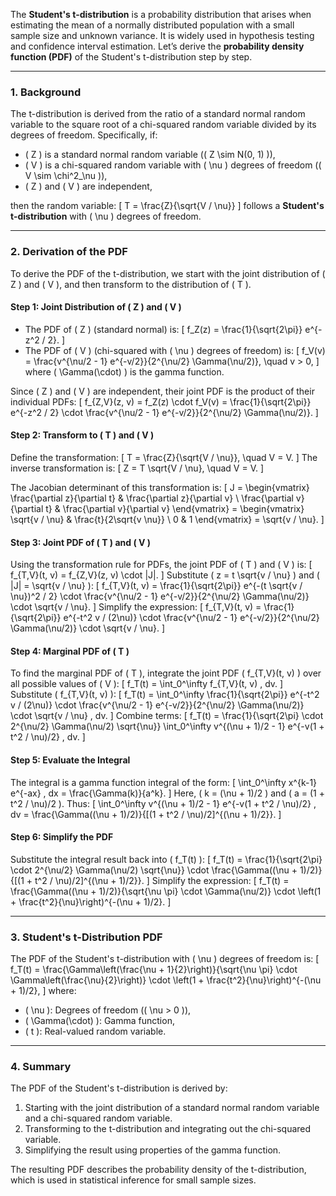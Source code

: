 The **Student's t-distribution** is a probability distribution that arises when estimating the mean of a normally distributed population with a small sample size and unknown variance. It is widely used in hypothesis testing and confidence interval estimation. Let’s derive the **probability density function (PDF)** of the Student's t-distribution step by step.

---

### **1. Background**
The t-distribution is derived from the ratio of a standard normal random variable to the square root of a chi-squared random variable divided by its degrees of freedom. Specifically, if:
- \( Z \) is a standard normal random variable (\( Z \sim N(0, 1) \)),
- \( V \) is a chi-squared random variable with \( \nu \) degrees of freedom (\( V \sim \chi^2_\nu \)),
- \( Z \) and \( V \) are independent,

then the random variable:
\[
T = \frac{Z}{\sqrt{V / \nu}}
\]
follows a **Student's t-distribution** with \( \nu \) degrees of freedom.

---

### **2. Derivation of the PDF**
To derive the PDF of the t-distribution, we start with the joint distribution of \( Z \) and \( V \), and then transform to the distribution of \( T \).

#### **Step 1: Joint Distribution of \( Z \) and \( V \)**
- The PDF of \( Z \) (standard normal) is:
  \[
  f_Z(z) = \frac{1}{\sqrt{2\pi}} e^{-z^2 / 2}.
  \]
- The PDF of \( V \) (chi-squared with \( \nu \) degrees of freedom) is:
  \[
  f_V(v) = \frac{v^{\nu/2 - 1} e^{-v/2}}{2^{\nu/2} \Gamma(\nu/2)}, \quad v > 0,
  \]
  where \( \Gamma(\cdot) \) is the gamma function.

Since \( Z \) and \( V \) are independent, their joint PDF is the product of their individual PDFs:
\[
f_{Z,V}(z, v) = f_Z(z) \cdot f_V(v) = \frac{1}{\sqrt{2\pi}} e^{-z^2 / 2} \cdot \frac{v^{\nu/2 - 1} e^{-v/2}}{2^{\nu/2} \Gamma(\nu/2)}.
\]

#### **Step 2: Transform to \( T \) and \( V \)**
Define the transformation:
\[
T = \frac{Z}{\sqrt{V / \nu}}, \quad V = V.
\]
The inverse transformation is:
\[
Z = T \sqrt{V / \nu}, \quad V = V.
\]

The Jacobian determinant of this transformation is:
\[
J = \begin{vmatrix}
\frac{\partial z}{\partial t} & \frac{\partial z}{\partial v} \\
\frac{\partial v}{\partial t} & \frac{\partial v}{\partial v}
\end{vmatrix}
= \begin{vmatrix}
\sqrt{v / \nu} & \frac{t}{2\sqrt{v \nu}} \\
0 & 1
\end{vmatrix}
= \sqrt{v / \nu}.
\]

#### **Step 3: Joint PDF of \( T \) and \( V \)**
Using the transformation rule for PDFs, the joint PDF of \( T \) and \( V \) is:
\[
f_{T,V}(t, v) = f_{Z,V}(z, v) \cdot |J|.
\]
Substitute \( z = t \sqrt{v / \nu} \) and \( |J| = \sqrt{v / \nu} \):
\[
f_{T,V}(t, v) = \frac{1}{\sqrt{2\pi}} e^{-(t \sqrt{v / \nu})^2 / 2} \cdot \frac{v^{\nu/2 - 1} e^{-v/2}}{2^{\nu/2} \Gamma(\nu/2)} \cdot \sqrt{v / \nu}.
\]
Simplify the expression:
\[
f_{T,V}(t, v) = \frac{1}{\sqrt{2\pi}} e^{-t^2 v / (2\nu)} \cdot \frac{v^{\nu/2 - 1} e^{-v/2}}{2^{\nu/2} \Gamma(\nu/2)} \cdot \sqrt{v / \nu}.
\]

#### **Step 4: Marginal PDF of \( T \)**
To find the marginal PDF of \( T \), integrate the joint PDF \( f_{T,V}(t, v) \) over all possible values of \( V \):
\[
f_T(t) = \int_0^\infty f_{T,V}(t, v) \, dv.
\]
Substitute \( f_{T,V}(t, v) \):
\[
f_T(t) = \int_0^\infty \frac{1}{\sqrt{2\pi}} e^{-t^2 v / (2\nu)} \cdot \frac{v^{\nu/2 - 1} e^{-v/2}}{2^{\nu/2} \Gamma(\nu/2)} \cdot \sqrt{v / \nu} \, dv.
\]
Combine terms:
\[
f_T(t) = \frac{1}{\sqrt{2\pi} \cdot 2^{\nu/2} \Gamma(\nu/2) \sqrt{\nu}} \int_0^\infty v^{(\nu + 1)/2 - 1} e^{-v(1 + t^2 / \nu)/2} \, dv.
\]

#### **Step 5: Evaluate the Integral**
The integral is a gamma function integral of the form:
\[
\int_0^\infty x^{k-1} e^{-ax} \, dx = \frac{\Gamma(k)}{a^k}.
\]
Here, \( k = (\nu + 1)/2 \) and \( a = (1 + t^2 / \nu)/2 \). Thus:
\[
\int_0^\infty v^{(\nu + 1)/2 - 1} e^{-v(1 + t^2 / \nu)/2} \, dv = \frac{\Gamma((\nu + 1)/2)}{[(1 + t^2 / \nu)/2]^{(\nu + 1)/2}}.
\]

#### **Step 6: Simplify the PDF**
Substitute the integral result back into \( f_T(t) \):
\[
f_T(t) = \frac{1}{\sqrt{2\pi} \cdot 2^{\nu/2} \Gamma(\nu/2) \sqrt{\nu}} \cdot \frac{\Gamma((\nu + 1)/2)}{[(1 + t^2 / \nu)/2]^{(\nu + 1)/2}}.
\]
Simplify the expression:
\[
f_T(t) = \frac{\Gamma((\nu + 1)/2)}{\sqrt{\nu \pi} \cdot \Gamma(\nu/2)} \cdot \left(1 + \frac{t^2}{\nu}\right)^{-(\nu + 1)/2}.
\]

---

### **3. Student's t-Distribution PDF**
The PDF of the Student's t-distribution with \( \nu \) degrees of freedom is:
\[
f_T(t) = \frac{\Gamma\left(\frac{\nu + 1}{2}\right)}{\sqrt{\nu \pi} \cdot \Gamma\left(\frac{\nu}{2}\right)} \cdot \left(1 + \frac{t^2}{\nu}\right)^{-(\nu + 1)/2},
\]
where:
- \( \nu \): Degrees of freedom (\( \nu > 0 \)),
- \( \Gamma(\cdot) \): Gamma function,
- \( t \): Real-valued random variable.

---

### **4. Summary**
The PDF of the Student's t-distribution is derived by:
1. Starting with the joint distribution of a standard normal random variable and a chi-squared random variable.
2. Transforming to the t-distribution and integrating out the chi-squared variable.
3. Simplifying the result using properties of the gamma function.

The resulting PDF describes the probability density of the t-distribution, which is used in statistical inference for small sample sizes.
